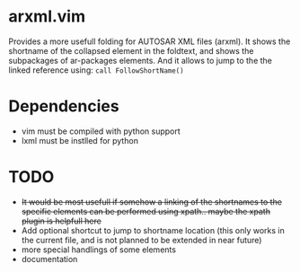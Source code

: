 arxml.vim
=========
Provides a more usefull folding for AUTOSAR XML files (arxml).
It shows the shortname of the collapsed element in the foldtext, and shows the subpackages of ar-packages elements.
And it allows to jump to the the linked reference using: ```call FollowShortName()```

Dependencies
========
- vim must be compiled with python support
- lxml must be instlled for python

TODO
========
- ~~It would be most usefull if somehow a linking of the shortnames to the specific elements can be performed using xpath.. maybe the xpath plugin is helpfull here~~
- Add optional shortcut to jump to shortname location (this only works in the current file, and is not planned to be extended in near future)
- more special handlings of some elements
- documentation
